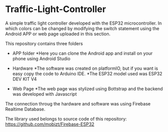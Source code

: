 # Traffic-Light-Controller
A simple traffic light controller developed with the ESP32 microcontroller. In which colors can be changed by modifying the switch statement using the Android APP or web page uploaded in this section.

This repository contains three folders
 * APP folder
    *Here you can clone the Android app and install on your phone using Android Studio
  
  * Hardware
    *The software was created on platformIO, but if you want is easy copy the code to Arduino IDE.
    *The ESP32 model used was ESP32 DEV KIT V4
    
   * Web Page
     *The web page was stylized using Bottstrap and the backend was developed with Javascript
     
The connection throug the hardware and software was using Firebase Realtime Database.

The library used belongs to source code of this repository: https://github.com/mobizt/Firebase-ESP32
    






